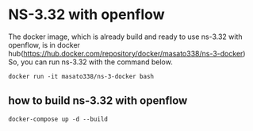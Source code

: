 # NS-3.32 with openflow

The docker image, which is already build and ready to use ns-3.32 with openflow, is in docker hub(https://hub.docker.com/repository/docker/masato338/ns-3-docker)  
So, you can run ns-3.32 with the command below.
```
docker run -it masato338/ns-3-docker bash
```

## how to build ns-3.32 with openflow
```
docker-compose up -d --build
```
